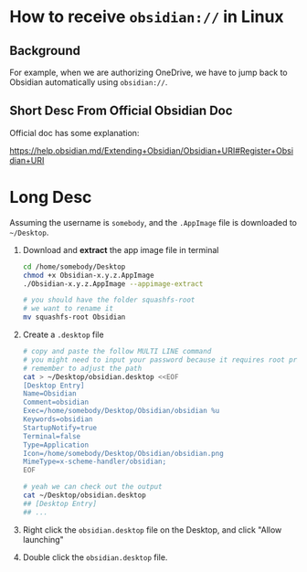 # How to receive `obsidian://` in Linux

## Background

For example, when we are authorizing OneDrive, we have to jump back to Obsidian automatically using `obsidian://`.

## Short Desc From Official Obsidian Doc

Official doc has some explanation:

<https://help.obsidian.md/Extending+Obsidian/Obsidian+URI#Register+Obsidian+URI>

# Long Desc

Assuming the username is `somebody`, and the `.AppImage` file is downloaded to `~/Desktop`.

1. Download and **extract** the app image file in terminal

   ```bash
   cd /home/somebody/Desktop
   chmod +x Obsidian-x.y.z.AppImage
   ./Obsidian-x.y.z.AppImage --appimage-extract

   # you should have the folder squashfs-root
   # we want to rename it
   mv squashfs-root Obsidian
   ```

2. Create a `.desktop` file

   ```bash
   # copy and paste the follow MULTI LINE command
   # you might need to input your password because it requires root privilege
   # remember to adjust the path
   cat > ~/Desktop/obsidian.desktop <<EOF
   [Desktop Entry]
   Name=Obsidian
   Comment=obsidian
   Exec=/home/somebody/Desktop/Obsidian/obsidian %u
   Keywords=obsidian
   StartupNotify=true
   Terminal=false
   Type=Application
   Icon=/home/somebody/Desktop/Obsidian/obsidian.png
   MimeType=x-scheme-handler/obsidian;
   EOF

   # yeah we can check out the output
   cat ~/Desktop/obsidian.desktop
   ## [Desktop Entry]
   ## ...
   ```

3. Right click the `obsidian.desktop` file on the Desktop, and click "Allow launching"

4. Double click the `obsidian.desktop` file.
